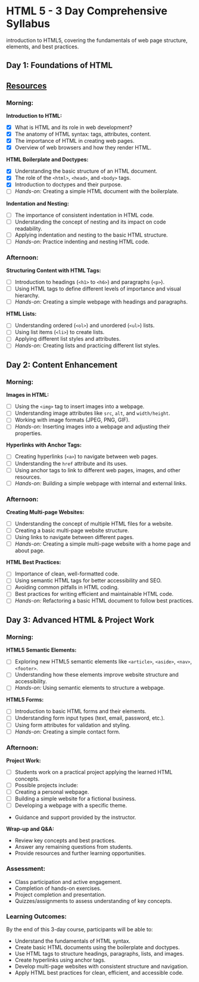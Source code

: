 # HTML 5 - 3 Day Comprehensive Syllabus

introduction to HTML5, covering the fundamentals of web page structure, elements, and best practices.

## Day 1: Foundations of HTML

## [Resources](https://developer.mozilla.org/en-US/docs/Web/HTML)

### Morning:

**Introduction to HTML:**

- [x] What is HTML and its role in web development?
- [x] The anatomy of HTML syntax: tags, attributes, content.
- [x] The importance of HTML in creating web pages.
- [x] Overview of web browsers and how they render HTML.

**HTML Boilerplate and Doctypes:**

- [x] Understanding the basic structure of an HTML document.
- [x] The role of the `<html>`, `<head>`, and `<body>` tags.
- [x] Introduction to doctypes and their purpose.
- [ ] _Hands-on:_ Creating a simple HTML document with the boilerplate.

**Indentation and Nesting:**

- [ ] The importance of consistent indentation in HTML code.
- [ ] Understanding the concept of nesting and its impact on code readability.
- [ ] Applying indentation and nesting to the basic HTML structure.
- [ ] _Hands-on:_ Practice indenting and nesting HTML code.

### Afternoon:

**Structuring Content with HTML Tags:**

- [ ] Introduction to headings (`<h1>` to `<h6>`) and paragraphs (`<p>`).
- [ ] Using HTML tags to define different levels of importance and visual hierarchy.
- [ ] _Hands-on:_ Creating a simple webpage with headings and paragraphs.

**HTML Lists:**

- [ ] Understanding ordered (`<ol>`) and unordered (`<ul>`) lists.
- [ ] Using list items (`<li>`) to create lists.
- [ ] Applying different list styles and attributes.
- [ ] _Hands-on:_ Creating lists and practicing different list styles.

## Day 2: Content Enhancement

### Morning:

**Images in HTML:**

- [ ] Using the `<img>` tag to insert images into a webpage.
- [ ] Understanding image attributes like `src`, `alt`, and `width/height`.
- [ ] Working with image formats (JPEG, PNG, GIF).
- [ ] _Hands-on:_ Inserting images into a webpage and adjusting their properties.

**Hyperlinks with Anchor Tags:**

- [ ] Creating hyperlinks (`<a>`) to navigate between web pages.
- [ ] Understanding the `href` attribute and its uses.
- [ ] Using anchor tags to link to different web pages, images, and other resources.
- [ ] _Hands-on:_ Building a simple webpage with internal and external links.

### Afternoon:

**Creating Multi-page Websites:**

- [ ] Understanding the concept of multiple HTML files for a website.
- [ ] Creating a basic multi-page website structure.
- [ ] Using links to navigate between different pages.
- [ ] _Hands-on:_ Creating a simple multi-page website with a home page and about page.

**HTML Best Practices:**

- [ ] Importance of clean, well-formatted code.
- [ ] Using semantic HTML tags for better accessibility and SEO.
- [ ] Avoiding common pitfalls in HTML coding.
- [ ] Best practices for writing efficient and maintainable HTML code.
- [ ] _Hands-on:_ Refactoring a basic HTML document to follow best practices.

## Day 3: Advanced HTML & Project Work

### Morning:

**HTML5 Semantic Elements:**

- [ ] Exploring new HTML5 semantic elements like `<article>`, `<aside>`, `<nav>`, `<footer>`.
- [ ] Understanding how these elements improve website structure and accessibility.
- [ ] _Hands-on:_ Using semantic elements to structure a webpage.

**HTML5 Forms:**

- [ ] Introduction to basic HTML forms and their elements.
- [ ] Understanding form input types (text, email, password, etc.).
- [ ] Using form attributes for validation and styling.
- [ ] _Hands-on:_ Creating a simple contact form.

### Afternoon:

**Project Work:**

- [ ] Students work on a practical project applying the learned HTML concepts.
- [ ] Possible projects include:
- [ ] Creating a personal webpage.
- [ ] Building a simple website for a fictional business.
- [ ] Developing a webpage with a specific theme.
- Guidance and support provided by the instructor.

**Wrap-up and Q&A:**

- Review key concepts and best practices.
- Answer any remaining questions from students.
- Provide resources and further learning opportunities.

### Assessment:

- Class participation and active engagement.
- Completion of hands-on exercises.
- Project completion and presentation.
- Quizzes/assignments to assess understanding of key concepts.

### Learning Outcomes:

By the end of this 3-day course, participants will be able to:

- Understand the fundamentals of HTML syntax.
- Create basic HTML documents using the boilerplate and doctypes.
- Use HTML tags to structure headings, paragraphs, lists, and images.
- Create hyperlinks using anchor tags.
- Develop multi-page websites with consistent structure and navigation.
- Apply HTML best practices for clean, efficient, and accessible code.

